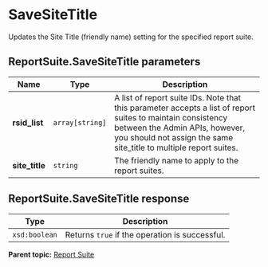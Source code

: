 # SaveSiteTitle

Updates the Site Title (friendly name) setting for the specified report suite.

## ReportSuite.SaveSiteTitle parameters

|Name|Type|Description|
|----|----|-----------|
|**rsid_list** |`array[string]` | A list of report suite IDs. Note that this parameter accepts a list of report suites to maintain consistency between the Admin APIs, however, you should not assign the same site_title to multiple report suites. |
|**site_title** |`string` |The friendly name to apply to the report suites.|

## ReportSuite.SaveSiteTitle response

|Type|Description|
|----|-----------|
|`xsd:boolean` |Returns `true` if the operation is successful.|

**Parent topic:** [Report Suite](../../methods/report_suite/r_methods_reportsuite.md)

